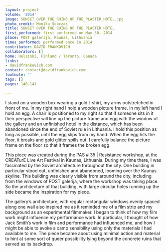 ```yaml
---
layout: project
volume: '2014'
image: SUNSET_OVER_THE_RUINS_OF_THE_PLASTER_HOTEL.jpg
photo_credit: Monika Sobczak
title: SUNSET OVER THE RUINS OF THE PLASTER HOTEL
first_performed: first performed on May 30, 2014
place: POST galerija, Kaunas, Lithuania
times_performed: performed once in 2014
contributor: DAVID FRANKOVICH
collaborators: []
home: Helsinki, Finland / Toronto, Canada
links:
- davidfrankovich.com
contact: contact@davidfrankovich.com
footnote: ''
tags: []
pages: 140-141

---
```


I stand on a wooden box wearing a gold t-shirt, my arms outstretched in front of me. In my right hand I hold a wooden picture frame. In my left hand I hold an egg. A chair is positioned to my right so that if someone sits in it their perspective will line up the picture frame and egg with the window of the gallery and an unfinished hotel in the distance, which has been abandoned since the end of Soviet rule in Lithuania. I hold this position as long as possible, until the egg slips from my hand. When the egg hits the floor, it breaks and gold glitter spills out. I carefully balance the picture frame on the floor so that it frames the broken egg.

This piece was created during the PAS # 35 \| Resistance workshop, at the CREATurE Live Art Festival in Kaunas, Lithuania. During my time there, I was fascinated by the Soviet architecture throughout the city. One building in particular stood out, unfinished and abandoned, looming over the Kaunas skyline. This building was clearly visible from around the city, including from the windows of POST galerija, where the workshop was taking place. So the architecture of that building, with large circular holes running up the side became the inspiration for my piece.

The gallery’s architecture, with regular rectangular windows evenly spaced along one wall also inspired me as it reminded me of a film strip and my background as an experimental filmmaker. I began to think of how my film work might influence my performance work. In particular, I thought of how Jack Smith’s work in film and performance had influenced me, and how I might be able to evoke a camp sensibility using only the materials I had available to me. The piece became about using minimal action and material to hint at some sort of queer possibility lying beyond the concrete ruins that served as its backdrop.
